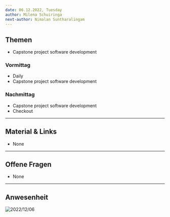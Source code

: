 ```yaml
---
date: 06.12.2022, Tuesday
author: Milena Schuiringa
next-author: Nimalan Suntharalingam
---
```


## Themen

- Capstone project software development

### Vormittag

- Daily
- Capstone project software development

### Nachmittag

- Capstone project software development
- Checkout

---

## Material & Links

- None

---

## Offene Fragen

- None

---

## Anwesenheit

![2022/12/06](../images/2022-12-06.png)
